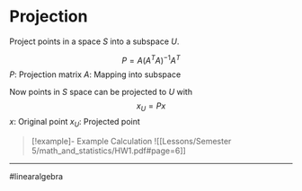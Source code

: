 # Projection
Project points in a space $S$ into a subspace $U$.

$$
P = A(A^{T}A)^{-1}A^{T}
$$
$P$: Projection matrix
$A$: Mapping into subspace

Now points in $S$ space can be projected to $U$ with
$$
x_{U} = Px
$$
$x$: Original point
$x_U$: Projected point

>[!example]- Example Calculation
>![[Lessons/Semester 5/math_and_statistics/HW1.pdf#page=6]]


---
#linearalgebra